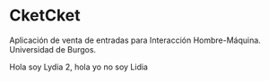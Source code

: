 # CketCket

Aplicación de venta de entradas para Interacción Hombre-Máquina. Universidad de Burgos.

Hola soy Lydia 2, hola yo no soy Lidia
